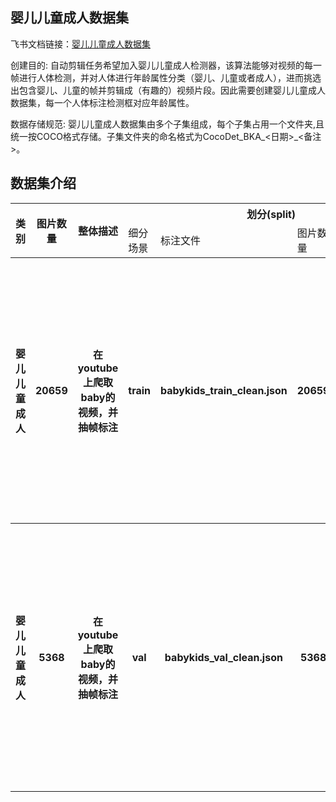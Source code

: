 
## 婴儿儿童成人数据集
飞书文档链接：[婴儿儿童成人数据集 ](https://arashivision.feishu.cn/wiki/wikcnmfFwYR7LFcIvLiamR1UQze)  


创建目的: 自动剪辑任务希望加入婴儿儿童成人检测器，该算法能够对视频的每一帧进行人体检测，并对人体进行年龄属性分类（婴儿、儿童或者成人），进而挑选出包含婴儿、儿童的帧并剪辑成（有趣的）视频片段。因此需要创建婴儿儿童成人数据集，每一个人体标注检测框对应年龄属性。

数据存储规范: 婴儿儿童成人数据集由多个子集组成，每个子集占用一个文件夹,且统一按COCO格式存储。子集文件夹的命名格式为CocoDet_BKA_<日期>_<备注>。

## 数据集介绍

<table>
    <tr>
        <th rowspan="2"> 类别 </th> 
        <th rowspan="2"> 图片数量 </th> 
        <th rowspan="2"> 整体描述 </th> 
        <th colspan="5"> 划分(split) </th>  
    </tr>
    <tr> 
        <td> 细分场景 </td>
        <td> 标注文件 </td>
        <td> 图片数量 </td>
        <td> 检测框数量 </td>
        <td> 细分描述 </td>
    </tr>
    <tr> 
        <th> 婴儿儿童成人  </th>  
        <th> 20659 </th> 
        <th> 在youtube上爬取baby的视频，并抽帧标注 
 </th> 
        <th> train  </th> 
        <th> babykids_train_clean.json   </th>  
        <th> 20659 </th> 
        <th> 28912 </th> 
        <th> 训练样本
成人检测框数量：4270
婴儿检测框数量：19991
儿童检测框数量：3631
未知类检测框数量：1020 </th>   
    </tr>
    <tr> 
        <th> 婴儿儿童成人  </th>  
        <th> 5368 </th> 
        <th> 在youtube上爬取baby的视频，并抽帧标注  </th> 
        <th> val   </th> 
        <th>  babykids_val_clean.json   </th>  
        <th> 5368 </th> 
        <th> 7514 </th> 
        <th> 训练样本
成人检测框数量：1266
婴儿检测框数量：5052
儿童检测框数量：913
未知类检测框数量：283 </th>   
    </tr>
</table>
